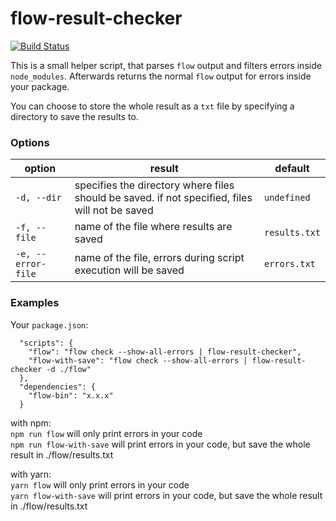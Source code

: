 # flow-result-checker

[![Build Status](https://travis-ci.org/jbreckel/flow-result-checker.svg?branch=master)](https://travis-ci.org/jbreckel/flow-result-checker)

This is a small helper script, that parses `flow` output and filters errors inside `node_modules`.
Afterwards returns the normal `flow` output for errors inside your package.

You can choose to store the whole result as a `txt` file by specifying a directory to save the results to.

### Options

| option | result | default |
|---|---|---|
| `-d, --dir` | specifies the directory where files should be saved. if not specified, files will not be saved | `undefined` |
| `-f, --file` | name of the file where results are saved | `results.txt` |
| `-e, --error-file` | name of the file, errors during script execution will be saved | `errors.txt` |


### Examples

Your `package.json`:
```
  "scripts": {
    "flow": "flow check --show-all-errors | flow-result-checker",
    "flow-with-save": "flow check --show-all-errors | flow-result-checker -d ./flow"
  },
  "dependencies": {
    "flow-bin": "x.x.x"
  }
```

with npm:  
`npm run flow` will only print errors in your code  
`npm run flow-with-save` will print errors in your code, but save the whole result in ./flow/results.txt


with yarn:  
`yarn flow` will only print errors in your code  
`yarn flow-with-save` will print errors in your code, but save the whole result in ./flow/results.txt
